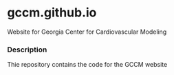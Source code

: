 # gccm.github.io
Website for Georgia Center for Cardiovascular Modeling

### Description
Thie repository contains the code for the GCCM website
